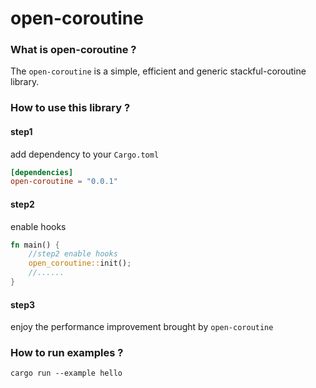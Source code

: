 # open-coroutine

### What is open-coroutine ?
The `open-coroutine` is a simple, efficient and generic stackful-coroutine library.

### How to use this library ?

#### step1
add dependency to your `Cargo.toml`
```toml
[dependencies]
open-coroutine = "0.0.1"
```

#### step2 
enable hooks
```rust
fn main() {
    //step2 enable hooks
    open_coroutine::init();
    //......
}
```

#### step3 
enjoy the performance improvement brought by `open-coroutine`

### How to run examples ?
```shell
cargo run --example hello
```
